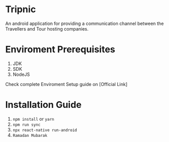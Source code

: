# Tripnic

An android application for providing a communication channel between the Travellers and Tour hosting companies.

# Enviroment Prerequisites

1. JDK
2. SDK
3. NodeJS

Check complete Enviroment Setup guide on [Official Link]

# Installation Guide

1. `npm install` or `yarn`
2. `npm run sync`
3. `npx react-native run-android`
4. `Ramadan Mubarak`
